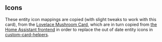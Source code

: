 ## Icons

These entity icon mappings are copied (with slight tweaks to work with this
card), from the [Lovelace Mushroom
Card](https://github.com/piitaya/lovelace-mushroom/tree/main/src/utils/icons), which are in turn copied from [the Home Assistant frontend](https://github.com/home-assistant/frontend/tree/dev/src/common/entity) in order to
replace the out of date entity icons in
[custom-card-helpers](https://github.com/custom-cards/custom-card-helpers).